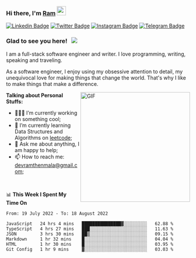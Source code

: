 ### Hi there, I'm <a href="#" target="_blank">Ram</a> <img src="https://media.giphy.com/media/hvRJCLFzcasrR4ia7z/giphy.gif" width="25" height="25">

[![Linkedin Badge](https://img.shields.io/badge/-LinkedIn-0e76a8?style=flat-square&logo=Linkedin&logoColor=white)](https://www.linkedin.com/in/ramdevengineer/)
[![Twitter Badge](https://img.shields.io/badge/-Twitter-00acee?style=flat-square&logo=Twitter&logoColor=white)](https://twitter.com/ramthenmala)
[![Instagram Badge](https://img.shields.io/badge/-Instagram-e4405f?style=flat-square&logo=Instagram&logoColor=white)](https://instagram.com/ramthenmala/)
[![Telegram Badge](https://img.shields.io/badge/-Telegram-0088cc?style=flat-square&logo=Telegram&logoColor=white)](https://t.me/ramthenmala)

### Glad to see you here! &nbsp; ![](https://visitor-badge.glitch.me/badge?page_id=ramthenmala)

I am a full-stack software engineer and writer. I love programming, writing, speaking and traveling.

As a software engineer, I enjoy using my obsessive attention to detail, my unequivocal love for making things that change the world. That's why I like to make things that make a difference.

<img align="right" alt="GIF" src="https://user-images.githubusercontent.com/4328468/157245666-f4dd5472-5b11-4727-baaf-69e90e372b69.gif?raw=true" width="300" />

**Talking about Personal Stuffs:**

- 👨🏻‍💻 I’m currently working on something cool;
- 🚀 I’m currently learning Data Structures and Algorithms on [leetcode](https://leetcode.com/ramthenmala);
- 💬 Ask me about anything, I am happy to help; 
- 📫 How to reach me: devramthenmala@gmail.com;

</br>

📊 **This Week I Spent My Time On** 
<!--START_SECTION:waka-->

```text
From: 19 July 2022 - To: 18 August 2022

JavaScript   24 hrs 4 mins   ███████████████▓░░░░░░░░░   62.88 %
TypeScript   4 hrs 27 mins   ███░░░░░░░░░░░░░░░░░░░░░░   11.63 %
JSON         3 hrs 30 mins   ██▒░░░░░░░░░░░░░░░░░░░░░░   09.15 %
Markdown     1 hr 32 mins    █░░░░░░░░░░░░░░░░░░░░░░░░   04.04 %
HTML         1 hr 30 mins    █░░░░░░░░░░░░░░░░░░░░░░░░   03.95 %
Git Config   1 hr 9 mins     ▓░░░░░░░░░░░░░░░░░░░░░░░░   03.03 %
```

<!--END_SECTION:waka-->


